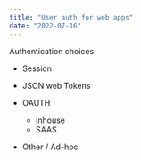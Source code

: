 ```yaml
---
title: "User auth for web apps"
date: "2022-07-16"
---
```


Authentication choices:

- Session

- JSON web Tokens

- OAUTH
  - inhouse
  - SAAS
- Other / Ad-hoc
